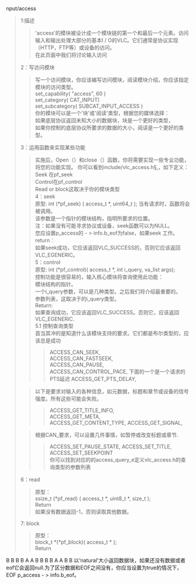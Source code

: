 nput/access
>1:描述 
>>'access'的模块被设计成一个模块链的第一个和最后一个元素。访问输入和输出处理大部分的基本I / O的VLC。它们通常是协议实现（HTTP，FTP等）或设备的访问。     
>> 在此页面中我们将讨论输入访问
>
>2：写访问模块  
>>写一个访问模块，你应该编写访问模块，阅读模块介绍，你应该指定模块的访问类型。   
>>set_capability( "access", 60 )     
>>set_category( CAT_INPUT)   
>>set_subcategory( SUBCAT_INPUT_ACCESS )   
>你的模块可以是一个'块'或'阅读'类型，根据您的媒体选择：  
 >> 如果底层协议返回未知大小的数据块，块是一个更好的类型，   
 >> 如果你控制的底层协议所要求的数据的大小，阅读是一个更好的类型。
>                                     
>3：运用函数来实现某些功能   
>>实施后，Open（）和close（）函数，你将需要实现一些专业功能，将您的功能实现。
你可以看到include/vlc_access.h§,，如下定义：   
>>Seek 在pf_seek  
>>Control在pf_control   
>>Read or block这取决于你的模块类型   
>4：seek  
>>原型: 
>>int         (*pf_seek) ( access_t *, uint64_t );
>>当有请求时，函数将会被调用。  
>>该参数是一个指针的模块结构，指明所要求的位置。    
 注：如果没有可能寻求协议或设备，seek函数可以为NULL。    
>>您应设置p_access的 - > info.b_eof为false，如果seek 工作。   
>>return：   
>>如果seek成功，它应该返回VLC_SUCCESS的，否则它应该返回VLC_EGENERIC。  
>5：control  
>>原型:
>>int         (*pf_control)( access_t *, int i_query, va_list args);  
>>控制功能是很容易的，输入核心模块将查询使用此功能：       
  >>模块结构的指针。  
  >>一个i_query参数，可以是几种类型。之后我们将介绍最重要的。   
 >> 参数列表，这取决于的i_query类型。  
>>Return:  
>>如果查询成功，它应该返回VLC_SUCCESS。否则它，应该返回VLC_EGENERIC.   
>5.1 控制查询类型  
>>首当其冲的是知道什么该模块支持的要求。它们都是布尔类型的，应该总是成功
>>>ACCESS_CAN_SEEK,        
>>>ACCESS_CAN_FASTSEEK,    
>>>ACCESS_CAN_PAUSE,       
>>>ACCESS_CAN_CONTROL_PACE,
>>下面的一个是一个请求的PTS延迟 
ACCESS_GET_PTS_DELAY,   
>  
>>以下是要求对输入的各种信息，如元数据，标题和章节或设备的信号强度。所有这些可能会失败。    
>>>ACCESS_GET_TITLE_INFO,  
>>>ACCESS_GET_META,        
>>>ACCESS_GET_CONTENT_TYPE,
>>>ACCESS_GET_SIGNAL,    
>  
>>根据CAN_要求，可以设置几件事情，如暂停或改变标题或章节.
>>>ACCESS_SET_PAUSE_STATE,
>>>ACCESS_SET_TITLE,
>>>ACCESS_SET_SEEKPOINT      
>>你可以找到对应的的access_query_e定义vlc_access.h的查询类型的参数列表  
>
>6：read   
>>原型：       
ssize_t     (*pf_read) ( access_t *, uint8_t *, size_t );    
Return   
>>如果没有数据返回-1，否则读取其他数据。
>  
>7: block  
>>原型：      
block_t    *(*pf_block)( access_t * );      
Return       


B
B
B
B
A
A
B
B
B
B
A
A
B
B
以‘natural’大小返回数据块，如果还没有数据或者eof它会返回null.为了区分数据和EOF之间没有，你应当设置为true的情况下，EOF p_access - > info.b_eof。
